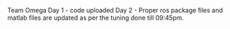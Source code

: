 Team Omega 
Day 1 - code uploaded
Day 2 - Proper ros package files and matlab files are updated as per the tuning done till 09:45pm.
